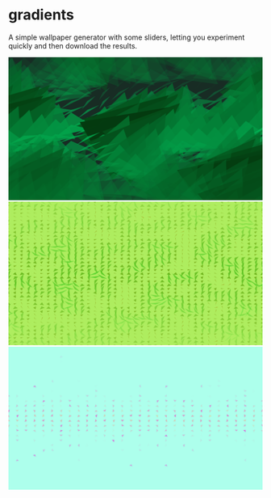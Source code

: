 # gradients

A simple wallpaper generator with some sliders, letting you experiment quickly and then download the results.

<img src="https://raw.githubusercontent.com/raffomania/gradients/master/docs/examples/1.png">
<img src="https://raw.githubusercontent.com/raffomania/gradients/master/docs/examples/2.png">
<img src="https://raw.githubusercontent.com/raffomania/gradients/master/docs/examples/3.png">